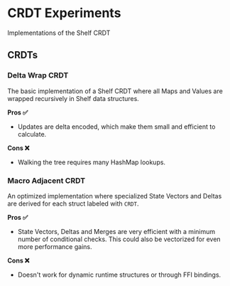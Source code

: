 # CRDT Experiments

Implementations of the Shelf CRDT

## CRDTs

### Delta Wrap CRDT

The basic implementation of a Shelf CRDT where all Maps and Values are wrapped recursively in Shelf data structures.

**Pros ✅**

- Updates are delta encoded, which make them small and efficient to calculate.

**Cons ❌**

- Walking the tree requires many HashMap lookups.

### Macro Adjacent CRDT

An optimized implementation where specialized State Vectors and Deltas are derived for each struct labeled with `CRDT`.

**Pros ✅**

- State Vectors, Deltas and Merges are very efficient with a minimum number of conditional checks. This could also be vectorized for even more performance gains.

**Cons ❌**

- Doesn't work for dynamic runtime structures or through FFI bindings.
